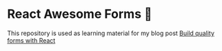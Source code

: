 # React Awesome Forms 🚀

This repository is used as learning material for my blog post [Build quality forms with React](https://javascript-for-breakfast.com/)
